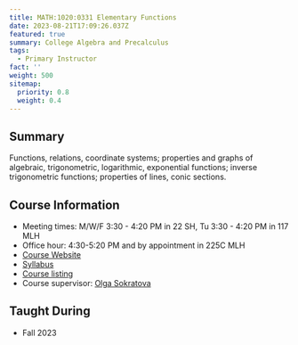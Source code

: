 ```yaml
---
title: MATH:1020:0331 Elementary Functions
date: 2023-08-21T17:09:26.037Z
featured: true
summary: College Algebra and Precalculus
tags:
  - Primary Instructor
fact: ''
weight: 500
sitemap:
  priority: 0.8
  weight: 0.4
---
```


## Summary

Functions, relations, coordinate systems; properties and graphs of algebraic, trigonometric, logarithmic, exponential functions; inverse trigonometric functions; properties of lines, conic sections.

## Course Information

- Meeting times: M/W/F 3:30 - 4:20 PM in 22 SH, Tu 3:30 - 4:20 PM in 117 MLH
- Office hour: 4:30-5:20 PM and by appointment in 225C MLH
- [Course Website](https://uiowa.instructure.com/courses/212636)
- [Syllabus](/docs/math1020-0331syllabus.pdf)
- [Course listing](https://myui.uiowa.edu/my-ui/courses/details.page?ci=155572&id=994823)
- Course supervisor: [Olga Sokratova](https://math.uiowa.edu/people/olga-sokratova)

<!-- ## Taught from

- Lial, Hungerford, Holcomb, & Mullins: Mathematics with Applications in the Management, Natural, and Social Sciences, 12th Edition. -->

## Taught During

- Fall 2023
